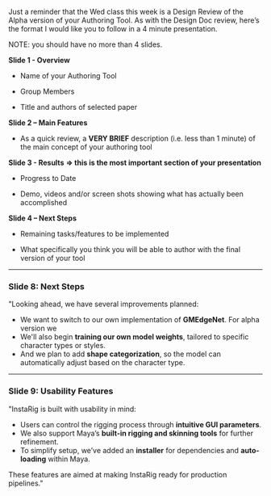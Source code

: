 Just a reminder that the Wed class this week is a Design Review of the Alpha version of your Authoring Tool.  As with the Design Doc review, here’s the format I would like you to follow in a 4 minute presentation. 

NOTE: you should have no more than 4 slides.

**Slide 1 - Overview**

- Name of your Authoring Tool

- Group Members

- Title and authors of selected paper

**Slide 2 – Main Features**

- As a quick review, a **VERY BRIEF** description (i.e. less than 1 minute) of the main concept of your authoring tool

**Slide 3 - Results** **=> this is the most important section of your presentation**

- Progress to Date

- Demo, videos and/or screen shots showing what has actually been accomplished

**Slide 4 – Next Steps**

- Remaining tasks/features to be implemented

- What specifically you think you will be able to author with the final version of your tool





------

### **Slide 8: Next Steps**

"Looking ahead, we have several improvements planned:

- We want to switch to our own implementation of **GMEdgeNet**. For alpha version we 
- We'll also begin **training our own model weights**, tailored to specific character types or styles.
- And we plan to add **shape categorization**, so the model can automatically adjust based on the character type. 

------

### **Slide 9: Usability Features**

"InstaRig is built with usability in mind:

- Users can control the rigging process through **intuitive GUI parameters**.
- We also support Maya’s **built-in rigging and skinning tools** for further refinement.
- To simplify setup, we’ve added an **installer** for dependencies and **auto-loading** within Maya.

These features are aimed at making InstaRig ready for production pipelines."
